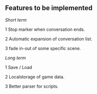 Features to be implemented
----

_Short term_

1  Stop marker when conversation ends.

2  Automatic expansion of conversation list.

3  fade in-out of some specific scene.

_Long term_

1  Save / Load

2  Localstorage of game data.

3  Better parser for scripts.